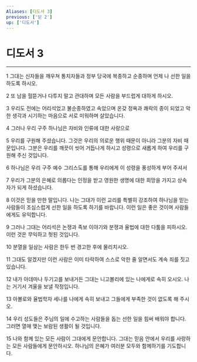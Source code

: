 ```yaml
---
Aliases: [디도서 3]
previous: ['딛 2']
up: ['디도서']
---
```

# 디도서 3

***


1 그대는 신자들을 깨우쳐 통치자들과 정부 당국에 복종하고 순종하며 언제 나 선한 일을 하도록 하시오. 

2 또 남을 헐뜯거나 다투지 말고 관대하며 모든 사람을 부드럽게 대하게 하시오. 

3 우리도 전에는 어리석었고 불순종하였고 속았으며 온갖 정욕과 쾌락의 종이 되었고 악한 생각과 시기하는 마음으로 서로 미워하며 살았습니다. 

4 그러나 우리 구주 하나님은 자비와 인류에 대한 사랑으로 

5 우리를 구원해 주셨습니다. 그것은 우리의 의로운 행위 때문이 아니라 그분의 자비 때문입니다. 그분은 우리를 깨끗이 씻어 거듭나게 하시고 성령으로 새롭게 하여 우리를 구원해 주신 것입니다. 

6 하나님은 우리 구주 예수 그리스도를 통해 우리에게 이 성령을 풍성하게 부어 주셔서 

7 우리가 그분의 은혜로 의롭다는 인정을 받고 영원한 생명에 대한 희망을 가지고 상속자가 되게 하셨습니다. 

8 이것은 믿을 만한 말입니다. 나는 그대가 이런 교리를 특별히 강조하여 하나님을 믿는 사람들이 조심스럽게 선한 일을 하도록 하기를 바랍니다. 이런 일은 좋은 것이며 사람들에게도 유익합니다. 

9 그러나 그대는 어리석은 논쟁과 족보 이야기와 분쟁과 율법에 대한 다툼을 피하시오. 이런 것은 무익하고 헛된 것입니다. 

10 분열을 일삼는 사람은 한두 번 경고한 후에 물리치시오. 

11 그대도 알겠지만 이런 사람은 이미 타락하여 스스로 악한 줄 알면서도 계속 죄를 짓고 있습니다. 

12 내가 아데마나 두기고를 보내거든 그대는 니고볼리에 있는 나에게로 속히 오시오. 나는 거기서 겨울을 보낼 작정입니다. 

13 아볼로와 율법학자 세나를 나에게 속히 보내고 그들에게 부족한 것이 없도록 해 주시오. 

14 우리 성도들은 주님의 일에 수고하는 사람들을 돕는 선한 일을 힘써 배워야 합니다. 그러면 열매 맺는 보람된 생활이 될 것입니다. 

15 나와 함께 있는 모든 사람이 그대에게 문안합니다. 그대는 믿음 안에서 우리를 사랑하는 모든 사람들에게 문안하시오. 하나님의 은혜가 여러분 모두와 함께하기를 기도합니다.
